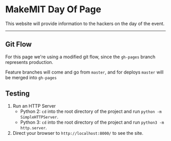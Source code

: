 MakeMIT Day Of Page
===================

This website will provide information to the hackers on the day of the event.

---

Git Flow
--------

For this page we're using a modified git flow, since the `gh-pages` branch represents production.

Feature branches will come and go from `master`, and for deploys `master` will be merged into `gh-pages`

Testing
-------

1. Run an HTTP Server
	- Python 2: `cd` into the root directory of the project and run `python -m SimpleHTTPServer`.
	- Python 3: `cd` into the root directory of the project and run `python3 -m http.server`.
2. Direct your browser to `http://localhost:8000/` to see the site.

